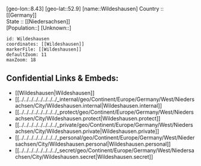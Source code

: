 ﻿---
location: [52.9,8.43] 
mapzoom: [7,12] 
mapmarker: city 
type: City
tags:
- geo/City


SpocWebEntityId: 35609
isDeleted: false
confidential: public

---
[geo-lon::8.43] 
[geo-lat::52.9] 
[name::Wildeshausen] 
Country :: [[Germany]]  
State :: [[Niedersachsen]]  
[Population::] 
[Unknown::] 


```leaflet
id: Wildeshausen
coordinates: [[Wildeshausen]] 
markerFile: [[Wildeshausen]] 
defaultZoom: 11 
maxZoom: 18
```


## Confidential Links & Embeds: 
- [[Wildeshausen|Wildeshausen]]  
- [[../../../../../../../../_internal/geo/Continent/Europe/Germany/West/Niedersachsen/City/Wildeshausen.internal|Wildeshausen.internal]] 
- [[../../../../../../../../_protect/geo/Continent/Europe/Germany/West/Niedersachsen/City/Wildeshausen.protect|Wildeshausen.protect]] 
- [[../../../../../../../../_private/geo/Continent/Europe/Germany/West/Niedersachsen/City/Wildeshausen.private|Wildeshausen.private]] 
- [[../../../../../../../../_personal/geo/Continent/Europe/Germany/West/Niedersachsen/City/Wildeshausen.personal|Wildeshausen.personal]] 
- [[../../../../../../../../_secret/geo/Continent/Europe/Germany/West/Niedersachsen/City/Wildeshausen.secret|Wildeshausen.secret]] 
